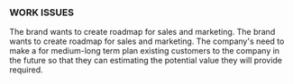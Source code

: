 ### WORK ISSUES ###

The brand wants to create roadmap for sales and marketing. The brand wants to create roadmap for sales and marketing. 
The company's need to make a for medium-long term plan existing customers to the company in the future so that they can estimating the potential value they will provide required. 

